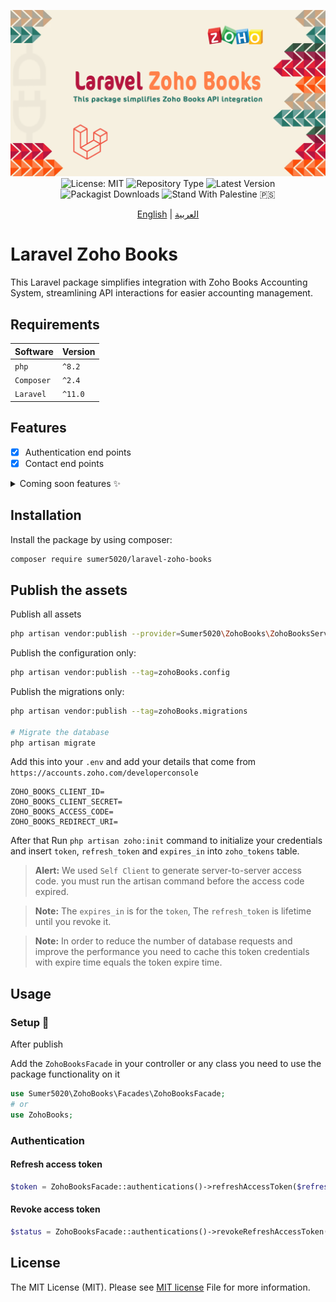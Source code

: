 <div align="center">

![Laravel Zoho Books Package Banner](./images/laravel-zoho-books.png)
![License: MIT](https://img.shields.io/badge/License-MIT-blueviolet.svg)
![Repository Type](https://img.shields.io/badge/Type-package-orange)
![Latest Version](https://img.shields.io/packagist/v/sumer5020/laravel-zoho-books?color=blue&label=Version)
![Packagist Downloads](https://img.shields.io/packagist/dt/sumer5020/laravel-zoho-books?color=darkslategrey&label=Downloads)
![Stand With Palestine 🇵🇸](https://raw.githubusercontent.com/TheBSD/StandWithPalestine/main/badges/StandWithPalestine.svg)

[English](README.md) | [العربية](README.ar.md)

</div>

# Laravel Zoho Books

 This Laravel package simplifies integration with Zoho Books Accounting System, streamlining API interactions for easier accounting management.

## Requirements

| Software   | Version |
|:-----------|:--------|
| `php`      | `^8.2`  |
| `Composer` | `^2.4`  |
| `Laravel`  | `^11.0` |

## Features

- [x] Authentication end points
- [x] Contact end points

<details><summary>Coming soon features ✨</summary>

- [ ] Bank Account end points
- [ ] Bank Rule end points
- [ ] Bank Transaction end points
- [ ] Base Currency Adjustment end points
- [ ] Bill end points
- [ ] Chart Of Account end points
- [ ] Contact Person end points
- [ ] Credit Note end points
- [ ] Currency end points
- [ ] Customer Payment end points
- [ ] Custom Module end points
- [ ] Estimate end points
- [ ] Expense end points
- [ ] Invoice end points
- [ ] Item end points
- [ ] Journal end points
- [ ] Opening Balance end points
- [ ] Project end points
- [ ] Purchase Order end points
- [ ] Recurring Bill end points
- [ ] Recurring Expense end points
- [ ] Recurring Invoice end points
- [ ] Retainer Invoice end points
- [ ] Sales Order end points
- [ ] Task end points
- [ ] Tax end points
- [ ] Time Entry end points
- [ ] User end points
- [ ] Vendor Credit end points
- [ ] Vendor Payment end points
- [ ] Zoho Crm Integration end points

</details>

## Installation

Install the package by using composer:

```sh
composer require sumer5020/laravel-zoho-books
```

## Publish the assets

Publish all assets

```sh
php artisan vendor:publish --provider=Sumer5020\ZohoBooks\ZohoBooksServiceProvider
```

Publish the configuration only:

```sh
php artisan vendor:publish --tag=zohoBooks.config
```

Publish the migrations only:

```sh
php artisan vendor:publish --tag=zohoBooks.migrations

# Migrate the database
php artisan migrate
```

Add this into your `.env` and add your details that come from `https://accounts.zoho.com/developerconsole`

```env
ZOHO_BOOKS_CLIENT_ID=
ZOHO_BOOKS_CLIENT_SECRET=
ZOHO_BOOKS_ACCESS_CODE=
ZOHO_BOOKS_REDIRECT_URI=
```

After that Run `php artisan zoho:init` command to initialize your credentials and insert `token`, `refresh_token` and `expires_in` into `zoho_tokens` table.

> **Alert:** We used `Self Client` to generate server-to-server access code. you must run the artisan command before the access code expired.

> **Note:** The `expires_in` is for the `token`, The `refresh_token` is lifetime until you revoke it.

> **Note:** In order to reduce the number of database requests and improve the performance you need to cache this token credentials with expire time equals the token expire time.

## Usage

### Setup 🚀

After publish

Add the `ZohoBooksFacade` in your controller or any class you need to use the package functionality on it

```php
use Sumer5020\ZohoBooks\Facades\ZohoBooksFacade;
# or
use ZohoBooks;
```

### Authentication

#### Refresh access token

```php
$token = ZohoBooksFacade::authentications()->refreshAccessToken($refresh_token);
```

#### Revoke access token

```php
$status = ZohoBooksFacade::authentications()->revokeRefreshAccessToken($access_token, $refresh_token);
```

## License

The MIT License (MIT). Please see [MIT license](LICENSE.md) File for more information.

<div align="right">
</div>
